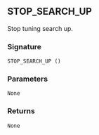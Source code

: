 ## STOP\_SEARCH\_UP

Stop tuning search up.


### Signature

`STOP_SEARCH_UP ()`


### Parameters

`None`


### Returns

`None`
